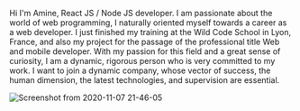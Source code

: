 Hi I'm Amine, React JS / Node JS developer. I am passionate about the world of web programming, I naturally oriented myself towards a career as a web developer. I just finished my training at the Wild Code School in Lyon, France, and also my project for the passage of the professional title Web and mobile developer. With my passion for this field and a great sense of curiosity, I am a dynamic, rigorous person who is very committed to my work. I want to join a dynamic company, whose vector of success, the human dimension, the latest technologies, and supervision are essential.

![Screenshot from 2020-11-07 21-46-05](https://user-images.githubusercontent.com/62347570/98451117-2f98ca80-2143-11eb-86cc-a26e32b9036e.png)

